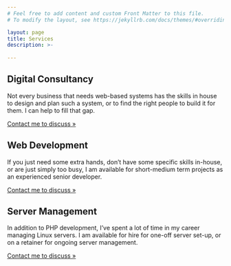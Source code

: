 ```yaml
---
# Feel free to add content and custom Front Matter to this file.
# To modify the layout, see https://jekyllrb.com/docs/themes/#overriding-theme-defaults

layout: page
title: Services
description: >-
  
---
```


## Digital Consultancy
Not every business that needs web-based systems has the skills in house to design and plan such a system, or to find the right people to build it for them. I can help to fill that gap.

[Contact me to discuss »](/contact)

## Web Development

If you just need some extra hands, don’t have some specific skills in-house, or are just simply too busy, I am available for short-medium term projects as an experienced senior developer.

[Contact me to discuss »](/contact)

## Server Management

In addition to PHP development, I’ve spent a lot of time in my career managing Linux servers. I am available for hire for one-off server set-up, or on a retainer for ongoing server management.

[Contact me to discuss »](/contact)

